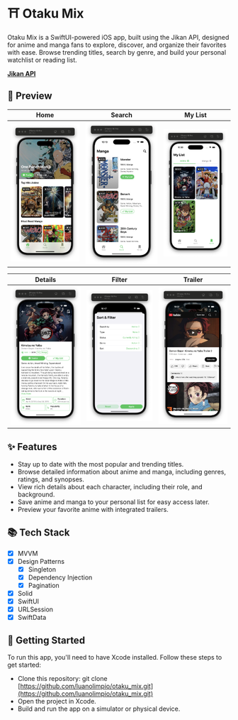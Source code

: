 # ⛩️ Otaku Mix

Otaku Mix is a SwiftUI-powered iOS app, built using the Jikan API, designed for anime and manga fans to explore, discover, and organize their favorites with ease. Browse trending titles, search by genre, and build your personal watchlist or reading list.

**[Jikan API](https://jikan.moe/)**

## 📱 Preview

Home  | Search | My List
------------- | ------------- | -------------
![](https://github.com/luanolimpio/otaku_mix/blob/main/Screenshots/home.png) | ![](https://github.com/luanolimpio/otaku_mix/blob/main/Screenshots/search.png) | ![](https://github.com/luanolimpio/otaku_mix/blob/main/Screenshots/my_list.png)

Details  | Filter | Trailer
------------- | ------------- | -------------
![](https://github.com/luanolimpio/otaku_mix/blob/main/Screenshots/details.png) | ![](https://github.com/luanolimpio/otaku_mix/blob/main/Screenshots/filter.png) | ![](https://github.com/luanolimpio/otaku_mix/blob/main/Screenshots/trailer.png)

## ✨ Features
 - Stay up to date with the most popular and trending titles.
 - Browse detailed information about anime and manga, including genres, ratings, and synopses.
 - View rich details about each character, including their role, and background.
 - Save anime and manga to your personal list for easy access later.
 - Preview your favorite anime with integrated trailers.

## 📚 Tech Stack

- [X] MVVM
- [X] Design Patterns
    - [X] Singleton
    - [X] Dependency Injection
    - [X] Pagination 
- [X] Solid
- [X] SwiftUI
- [X] URLSession
- [X] SwiftData

## 🚀 Getting Started

To run this app, you'll need to have Xcode installed. Follow these steps to get started:

 - Clone this repository: git clone [https://github.com/luanolimpio/otaku_mix.git](https://github.com/luanolimpio/otaku_mix.git)
 - Open the project in Xcode.
 - Build and run the app on a simulator or physical device.


